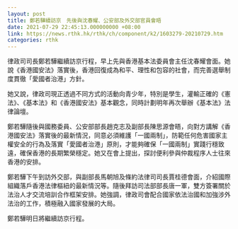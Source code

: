 ```yaml
---
layout: post
title: 鄭若驊續訪京　先後與沈春耀、公安部及外交部官員會晤
date: 2021-07-29 22:45:13.000000000 +08:00
link: https://news.rthk.hk/rthk/ch/component/k2/1603279-20210729.htm
categories: rthk
---
```


律政司司長鄭若驊繼續訪京行程，早上先與香港基本法委員會主任沈春耀會面。她說《香港國安法》落實後，香港回復成為和平、理性和包容的社會，而完善選舉制度貫徹「愛國者治港」方針。

她又說，律政司現正透過不同方式的活動向青少年，特別是學生，灌輸正確的《憲法》、《基本法》和《香港國安法》基本觀念，同時計劃明年再次舉辦《基本法》法律論壇。

鄭若驊隨後與國務委員、公安部部長趙克志及副部長陳思源會晤，向對方講解《香港國安法》落實後的最新情況，同意必須維護「一國兩制」，防範任何危害國家主權安全的行為及落實「愛國者治港」原則，才能夠確保「一國兩制」實踐行穩致遠，確保香港的長期繁榮穩定。她又在會上提出，探討便利參與仲裁程序人士往來香港的安排。
 
鄭若驊下午到訪外交部，與副部長馬朝旭及條約法律司司長賈桂德會面，介紹國際組織落戶香港法律樞紐的最新情況等。隨後拜訪司法部部長唐一軍，雙方簽署關於法治人才交流培訓合作框架安排。她強調，律政司會配合國家依法治國和加強涉外法治的工作，積極融入國家發展的大局。
 
鄭若驊明日將繼續訪京行程。
